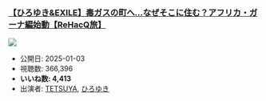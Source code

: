 ### [【ひろゆき&EXILE】毒ガスの町へ…なぜそこに住む？アフリカ・ガーナ編始動【ReHacQ旅】](https://www.youtube.com/watch?v=8T3GTN11i-U)
[![](https://img.youtube.com/vi/8T3GTN11i-U/sddefault.jpg)](https://www.youtube.com/watch?v=8T3GTN11i-U)
-   公開日: 2025-01-03
-   視聴数: 366,396
-   **いいね数: 4,413**
-   出演者: [TETSUYA](/rehacq_fan/people/TETSUYA "wikilink"), [ひろゆき](/rehacq_fan/people/ひろゆき "wikilink")
